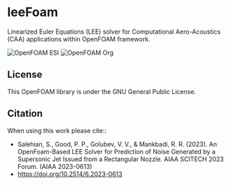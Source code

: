 # leeFoam
Linearized Euler Equations (LEE) solver for Computational Aero-Acoustics (CAA) applications within OpenFOAM framework.

![OpenFOAM ESI](https://github.com/WENO-OF/WENOEXT/actions/workflows/c-ofESI.yml/badge.svg)
![OpenFOAM Org](https://github.com/WENO-OF/WENOEXT/actions/workflows/c-ofORG.yml/badge.svg) 

## License
This OpenFOAM library is under the GNU General Public License.

## Citation
When using this work please cite::

* Salehian, S., Good, P. P., Golubev, V. V., & Mankbadi, R. R. (2023). An OpenFoam-Based LEE Solver for Prediction of Noise Generated by a Supersonic Jet Issued from a Rectangular Nozzle. AIAA SCITECH 2023 Forum. (AIAA 2023-0613)
* https://doi.org/10.2514/6.2023-0613 